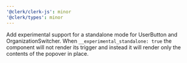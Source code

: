 ```yaml
---
'@clerk/clerk-js': minor
'@clerk/types': minor
---
```


Add experimental support for a standalone mode for UserButton and OrganizationSwitcher.
When `__experimental_standalone: true` the component will not render its trigger and instead it will render only the contents of the popover in place. 
